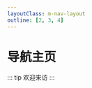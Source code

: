 ```yaml
---
layoutClass: m-nav-layout
outline: [2, 3, 4]
---
```


<script setup>
import MNavLinks from './components/MNavLinks.vue'

import { NAV_DATA } from './data'
</script>
<style src="./index.scss"></style>

# 导航主页

::: tip
欢迎来访
:::

<MNavLinks v-for="{title, items} in NAV_DATA" :title="title" :items="items"/>

<br />
